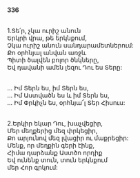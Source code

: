**336**

\
1.Տե՛ր, չկա ուրիշ անուն\
Երկրի վրա, թե երկնքում,\
Չկա ուրիշ անուն սանդարամետներում:\
Քո օրհնյալ անվան առջև\
Պիտի ծալվեն բոլոր ծնկները,\
Եվ դավանի ամեն լեզու Դու ես Տերը:

\
... Իմ Տերն ես, իմ Տերն ես,\
... Իմ Աստվածն ես և իմ Տերն ես,\
... Իմ Փրկիչն ես, օրհնյա՜լ Տեր Հիսուս:

\
2.Երկիր եկար Դու, խաչվեցիր,\
Մեր մեղքերից մեզ փրկեցիր,\
Քո արյունով մեզ լվացիր ու մաքրեցիր:\
Մենք, որ մեղքին գերի էինք,\
Հիմա դարձանք Աստծո որդիք\
Եվ ունենք տուն, տուն երկնքում\
 մեր Հոր գրկում:
